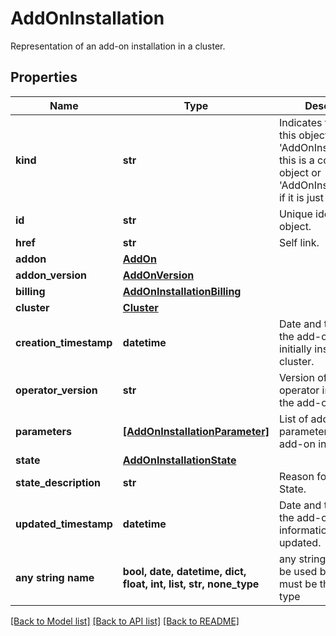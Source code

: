 # AddOnInstallation

Representation of an add-on installation in a cluster.

## Properties
Name | Type | Description | Notes
------------ | ------------- | ------------- | -------------
**kind** | **str** | Indicates the type of this object. Will be &#39;AddOnInstallation&#39; if this is a complete object or &#39;AddOnInstallationLink&#39; if it is just a link. | [optional] 
**id** | **str** | Unique identifier of the object. | [optional] 
**href** | **str** | Self link. | [optional] 
**addon** | [**AddOn**](AddOn.md) |  | [optional] 
**addon_version** | [**AddOnVersion**](AddOnVersion.md) |  | [optional] 
**billing** | [**AddOnInstallationBilling**](AddOnInstallationBilling.md) |  | [optional] 
**cluster** | [**Cluster**](Cluster.md) |  | [optional] 
**creation_timestamp** | **datetime** | Date and time when the add-on was initially installed in the cluster. | [optional] 
**operator_version** | **str** | Version of the operator installed by the add-on. | [optional] 
**parameters** | [**[AddOnInstallationParameter]**](AddOnInstallationParameter.md) | List of add-on parameters for this add-on installation. | [optional] 
**state** | [**AddOnInstallationState**](AddOnInstallationState.md) |  | [optional] 
**state_description** | **str** | Reason for the current State. | [optional] 
**updated_timestamp** | **datetime** | Date and time when the add-on installation information was last updated. | [optional] 
**any string name** | **bool, date, datetime, dict, float, int, list, str, none_type** | any string name can be used but the value must be the correct type | [optional]

[[Back to Model list]](../README.md#documentation-for-models) [[Back to API list]](../README.md#documentation-for-api-endpoints) [[Back to README]](../README.md)


